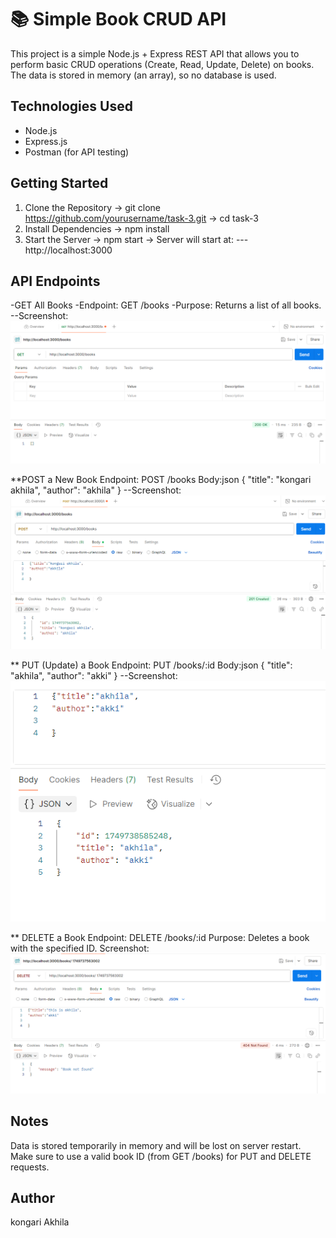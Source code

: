 # 📚 Simple Book CRUD API

This project is a simple Node.js + Express REST API that allows you to perform basic CRUD operations (Create, Read, Update, Delete) on books. The data is stored in memory (an array), so no database is used.

##  Technologies Used

- Node.js
- Express.js
- Postman (for API testing)

##  Getting Started

1. Clone the Repository ->
git clone https://github.com/yourusername/task-3.git ->
cd task-3
 2. Install Dependencies ->
npm install
3. Start the Server ->
npm start ->
Server will start at:
---http://localhost:3000

## API Endpoints
-GET All Books
-Endpoint: GET /books
-Purpose: Returns a list of all books.
--Screenshot:
![GET](images/screenshot-get.png)


 **POST a New Book
Endpoint: POST /books
Body:json
{
  "title": "kongari akhila",
  "author": "akhila"
}
--Screenshot:
![POSt](images/screenshot-post.png)


** PUT (Update) a Book
Endpoint: PUT /books/:id
Body:json
{
  "title": "akhila",
  "author": "akki"
}
--Screenshot:
![PUT](images/screenshot-put.png)


** DELETE a Book
Endpoint: DELETE /books/:id
Purpose: Deletes a book with the specified ID.
Screenshot:
![DELETE](images/screenshot-delete.png)


## Notes
Data is stored temporarily in memory and will be lost on server restart.
Make sure to use a valid book ID (from GET /books) for PUT and DELETE requests.

## Author
kongari Akhila


